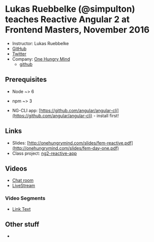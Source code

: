 # Lukas Ruebbelke (@simpulton) teaches Reactive Angular 2 at Frontend Masters, November 2016

* Instructor: Lukas Ruebbelke
* [GitHub](https://github.com/simpulton)
* [Twitter](https://twitter.com/simpulton)
* Company: [One Hungry Mind](http://onehungrymind.com)
  * [github](https://github.com/onehungrymind/)

## Prerequisites

* Node ~> 6
* npm ~> 3

* NG-CLI app: [https://github.com/angular/angular-cli](https://github.com/angular/angular-cli) - install first!

## Links

* Slides: [http://onehungrymind.com/slides/fem-reactive.pdf](http://onehungrymind.com/slides/fem-day-one.pdf)
* Class project: [ng2-reactive-app](https://github.com/onehungrymind/ng2-reactive-app)

## Videos

* [Chat room](https://frontendmasters.com/live-event/reactive-angular-2-stable-live/)
* [LiveStream](https://livestream.com/accounts/4894689/events/6613494)

### Video Segments

* [Link Text](URL )

## Other stuff

*
